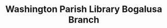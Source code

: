 ---
layout: repo
title: "Washington Parish Library Bogalusa Branch"
id: 24827
permalink: repos/24827/
---